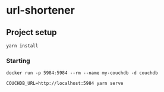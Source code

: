 # url-shortener

## Project setup
```
yarn install
```

### Starting
```
docker run -p 5984:5984 --rm --name my-couchdb -d couchdb

COUCHDB_URL=http://localhost:5984 yarn serve
```
